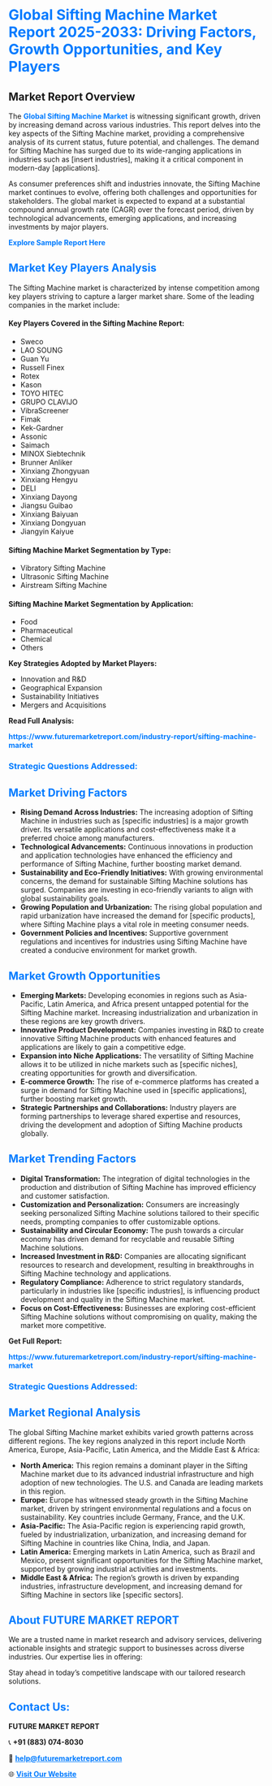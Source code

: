 <h1 style="color: #007BFF;">Global Sifting Machine Market Report 2025-2033: Driving Factors, Growth Opportunities, and Key Players</h1>

<section id="overview">
<h2>Market Report Overview</h2>
<p>The <a href="https://www.futuremarketreport.com/industry-report/sifting-machine-market" style="color: #007BFF; text-decoration: none;"><strong>Global Sifting Machine Market</strong></a> is witnessing significant growth, driven by increasing demand across various industries. This report delves into the key aspects of the Sifting Machine market, providing a comprehensive analysis of its current status, future potential, and challenges. The demand for Sifting Machine has surged due to its wide-ranging applications in industries such as [insert industries], making it a critical component in modern-day [applications].</p>
<p>As consumer preferences shift and industries innovate, the Sifting Machine market continues to evolve, offering both challenges and opportunities for stakeholders. The global market is expected to expand at a substantial compound annual growth rate (CAGR) over the forecast period, driven by technological advancements, emerging applications, and increasing investments by major players.</p>
</section>

<section id="overview">
<p><a href="https://www.futuremarketreport.com/request-sample/reportId=58893" style="color: #007BFF; text-decoration: none;"><strong>Explore Sample Report Here</strong></a></p>
</section>

<section id="key-players">
<h2 style="color: #007BFF;">Market Key Players Analysis</h2>
<p>The Sifting Machine market is characterized by intense competition among key players striving to capture a larger market share. Some of the leading companies in the market include:</p>
<h4>Key Players Covered in the Sifting Machine Report:</h4>
<ul><li>Sweco</li><li>LAO SOUNG</li><li>Guan Yu</li><li>Russell Finex</li><li>Rotex</li><li>Kason</li><li>TOYO HITEC</li><li>GRUPO CLAVIJO</li><li>VibraScreener</li><li>Fimak</li><li>Kek-Gardner</li><li>Assonic</li><li>Saimach</li><li>MINOX Siebtechnik</li><li>Brunner Anliker</li><li>Xinxiang Zhongyuan</li><li>Xinxiang Hengyu</li><li>DELI</li><li>Xinxiang Dayong</li><li>Jiangsu Guibao</li><li>Xinxiang Baiyuan</li><li>Xinxiang Dongyuan</li><li>Jiangyin Kaiyue</li></ul>
<h4>Sifting Machine Market Segmentation by Type:</h4>
<ul><li>Vibratory Sifting Machine</li><li>Ultrasonic Sifting Machine</li><li>Airstream Sifting Machine</li></ul>

<h4>Sifting Machine Market Segmentation by Application:</h4>
<ul><li>Food</li><li>Pharmaceutical</li><li>Chemical</li><li>Others</li></ul>
<p><strong>Key Strategies Adopted by Market Players:</strong></p>
<ul>
<li>Innovation and R&D</li>
<li>Geographical Expansion</li>
<li>Sustainability Initiatives</li>
<li>Mergers and Acquisitions</li>
</ul>
</section>

<section>
<p><strong>Read Full Analysis: </strong></p><a href="https://www.futuremarketreport.com/industry-report/sifting-machine-market" style="color: #007BFF; text-decoration: none;"><strong>https://www.futuremarketreport.com/industry-report/sifting-machine-market</strong></a>
<h3 style="color: #007BFF;">Strategic Questions Addressed:</h3>
</section>

<section id="driving-factors">
<h2 style="color: #007BFF;">Market Driving Factors</h2>
<ul>
<li><strong>Rising Demand Across Industries:</strong> The increasing adoption of Sifting Machine in industries such as [specific industries] is a major growth driver. Its versatile applications and cost-effectiveness make it a preferred choice among manufacturers.</li>
<li><strong>Technological Advancements:</strong> Continuous innovations in production and application technologies have enhanced the efficiency and performance of Sifting Machine, further boosting market demand.</li>
<li><strong>Sustainability and Eco-Friendly Initiatives:</strong> With growing environmental concerns, the demand for sustainable Sifting Machine solutions has surged. Companies are investing in eco-friendly variants to align with global sustainability goals.</li>
<li><strong>Growing Population and Urbanization:</strong> The rising global population and rapid urbanization have increased the demand for [specific products], where Sifting Machine plays a vital role in meeting consumer needs.</li>
<li><strong>Government Policies and Incentives:</strong> Supportive government regulations and incentives for industries using Sifting Machine have created a conducive environment for market growth.</li>
</ul>
</section>

<section id="growth-opportunities">
<h2 style="color: #007BFF;">Market Growth Opportunities</h2>
<ul>
<li><strong>Emerging Markets:</strong> Developing economies in regions such as Asia-Pacific, Latin America, and Africa present untapped potential for the Sifting Machine market. Increasing industrialization and urbanization in these regions are key growth drivers.</li>
<li><strong>Innovative Product Development:</strong> Companies investing in R&D to create innovative Sifting Machine products with enhanced features and applications are likely to gain a competitive edge.</li>
<li><strong>Expansion into Niche Applications:</strong> The versatility of Sifting Machine allows it to be utilized in niche markets such as [specific niches], creating opportunities for growth and diversification.</li>
<li><strong>E-commerce Growth:</strong> The rise of e-commerce platforms has created a surge in demand for Sifting Machine used in [specific applications], further boosting market growth.</li>
<li><strong>Strategic Partnerships and Collaborations:</strong> Industry players are forming partnerships to leverage shared expertise and resources, driving the development and adoption of Sifting Machine products globally.</li>
</ul>
</section>

<section id="trending-factors">
<h2 style="color: #007BFF;">Market Trending Factors</h2>
<ul>
<li><strong>Digital Transformation:</strong> The integration of digital technologies in the production and distribution of Sifting Machine has improved efficiency and customer satisfaction.</li>
<li><strong>Customization and Personalization:</strong> Consumers are increasingly seeking personalized Sifting Machine solutions tailored to their specific needs, prompting companies to offer customizable options.</li>
<li><strong>Sustainability and Circular Economy:</strong> The push towards a circular economy has driven demand for recyclable and reusable Sifting Machine solutions.</li>
<li><strong>Increased Investment in R&D:</strong> Companies are allocating significant resources to research and development, resulting in breakthroughs in Sifting Machine technology and applications.</li>
<li><strong>Regulatory Compliance:</strong> Adherence to strict regulatory standards, particularly in industries like [specific industries], is influencing product development and quality in the Sifting Machine market.</li>
<li><strong>Focus on Cost-Effectiveness:</strong> Businesses are exploring cost-efficient Sifting Machine solutions without compromising on quality, making the market more competitive.</li>
</ul>
</section>

<section>
<p><strong>Get Full Report: </strong></p><a href="https://www.futuremarketreport.com/industry-report/sifting-machine-market" style="color: #007BFF; text-decoration: none;"><strong>https://www.futuremarketreport.com/industry-report/sifting-machine-market</strong></a>
<h3 style="color: #007BFF;">Strategic Questions Addressed:</h3>
</section>


<section id="regional-analysis">
<h2 style="color: #007BFF;">Market Regional Analysis</h2>
<p>The global Sifting Machine market exhibits varied growth patterns across different regions. The key regions analyzed in this report include North America, Europe, Asia-Pacific, Latin America, and the Middle East & Africa:</p>
<ul>
<li><strong>North America:</strong> This region remains a dominant player in the Sifting Machine market due to its advanced industrial infrastructure and high adoption of new technologies. The U.S. and Canada are leading markets in this region.</li>
<li><strong>Europe:</strong> Europe has witnessed steady growth in the Sifting Machine market, driven by stringent environmental regulations and a focus on sustainability. Key countries include Germany, France, and the U.K.</li>
<li><strong>Asia-Pacific:</strong> The Asia-Pacific region is experiencing rapid growth, fueled by industrialization, urbanization, and increasing demand for Sifting Machine in countries like China, India, and Japan.</li>
<li><strong>Latin America:</strong> Emerging markets in Latin America, such as Brazil and Mexico, present significant opportunities for the Sifting Machine market, supported by growing industrial activities and investments.</li>
<li><strong>Middle East & Africa:</strong> The region’s growth is driven by expanding industries, infrastructure development, and increasing demand for Sifting Machine in sectors like [specific sectors].</li>
</ul>
</section>

<footer>
<h2 style="color: #007BFF;">About FUTURE MARKET REPORT</h2>
<p>We are a trusted name in market research and advisory services, delivering actionable insights and strategic support to businesses across diverse industries. Our expertise lies in offering:</p>

<p>Stay ahead in today’s competitive landscape with our tailored research solutions.</p>

<h2 style="color: #007BFF;">Contact Us:</h2>
<p><strong>FUTURE MARKET REPORT</strong></p>
<p>📞 <strong>+91 (883) 074-8030</strong></p>
<p>📧 <strong><a href="mailto:help@futuremarketreport.com" style="color: #007BFF;">help@futuremarketreport.com</a></strong></p>
<p>🌐 <strong><a href="https://www.futuremarketreport.com/" style="color: #007BFF;">Visit Our Website</a></strong></p>
</footer>